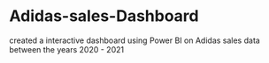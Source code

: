 # Adidas-sales-Dashboard
created a interactive dashboard using Power BI on Adidas sales data between the years 2020 - 2021
